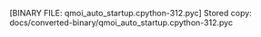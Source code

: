 [BINARY FILE: qmoi_auto_startup.cpython-312.pyc]
Stored copy: docs/converted-binary/qmoi_auto_startup.cpython-312.pyc
